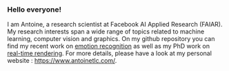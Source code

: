 
### Hello everyone! 
I am Antoine, a research scientist at Facebook AI Applied Research (FAIAR). My research interests span a wide range of topics related to machine learning, computer vision and graphics. On my github repository you can find my recent work on [emotion recognition](https://github.com/face-analysis/emonet) as well as my PhD work on [real-time rendering](https://github.com/antoinetlc/realistic_diffraction).
For more details, please have a look at my personal website : https://www.antoinetlc.com/.

<!--
**antoinetlc/antoinetlc** is a ✨ _special_ ✨ repository because its `README.md` (this file) appears on your GitHub profile.
